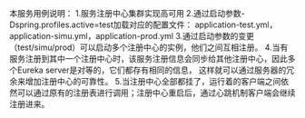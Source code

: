 本服务用例说明：
1.服务注册中心集群实现高可用
2.通过启动参数-Dspring.profiles.active=test加载对应的配置文件：
    application-test.yml，application-simu.yml，application-prod.yml
3.通过启动参数的变更（test/simu/prod）可以启动多个注册中心的实例，他们之间互相注册。
4.当有服务注册到其中一个注册中心时，该服务注册信息会同步给其他注册中心，因此多个Eureka server是对等的，它们都存有相同的信息，
这样就可以通过服务器的冗余来增加注册中心的可靠性。
5.当注册中心全部都挂了，运行着的客户端之间依然可以通过原有的注册表进行调用；注册中心重启后，通过心跳机制客户端会继续注册进来。

